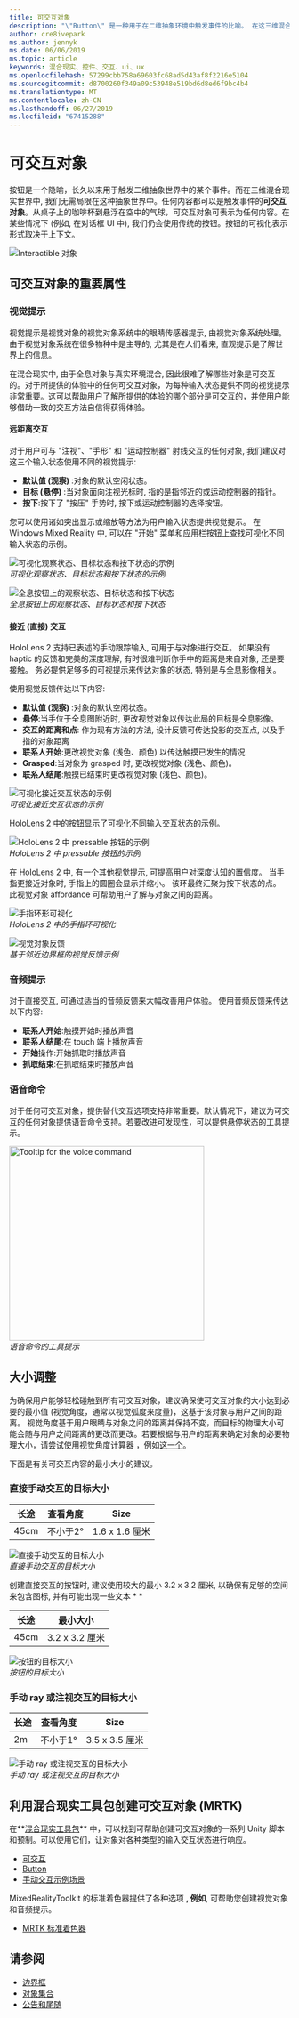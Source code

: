 ```yaml
---
title: 可交互对象
description: "\"Button\" 是一种用于在二维抽象环境中触发事件的比喻。 在这三维混合现实世界中, 我们不必再局限于这种抽象领域。"
author: cre8ivepark
ms.author: jennyk
ms.date: 06/06/2019
ms.topic: article
keywords: 混合现实、控件、交互、ui、ux
ms.openlocfilehash: 57299cbb758a69603fc68ad5d43af8f2216e5104
ms.sourcegitcommit: d8700260f349a09c53948e519bd6d8ed6f9bc4b4
ms.translationtype: MT
ms.contentlocale: zh-CN
ms.lasthandoff: 06/27/2019
ms.locfileid: "67415288"
---
```

# <a name="interactable-object"></a>可交互对象

按钮是一个隐喻，长久以来用于触发二维抽象世界中的某个事件。而在三维混合现实世界中, 我们无需局限在这种抽象世界中。任何内容都可以是触发事件的**可交互对象**。从桌子上的咖啡杯到悬浮在空中的气球，可交互对象可表示为任何内容。在某些情况下 (例如, 在对话框 UI 中), 我们仍会使用传统的按钮。按钮的可视化表示形式取决于上下文。

![Interactible 对象](images/640px-interactibleobject-hero-640px.jpg)


## <a name="important-properties-of-the-interactable-object"></a>可交互对象的重要属性

### <a name="visual-cue"></a>视觉提示

视觉提示是视觉对象的视觉对象系统中的眼睛传感器提示, 由视觉对象系统处理。 由于视觉对象系统在很多物种中是主导的, 尤其是在人们看来, 直观提示是了解世界上的信息。

在混合现实中, 由于全息对象与真实环境混合, 因此很难了解哪些对象是可交互的。对于所提供的体验中的任何可交互对象，为每种输入状态提供不同的视觉提示非常重要。这可以帮助用户了解所提供的体验的哪个部分是可交互的，并使用户能够借助一致的交互方法自信得获得体验。


#### <a name="far-interactions"></a>远距离交互

对于用户可与 "注视"、"手形" 和 "运动控制器" 射线交互的任何对象, 我们建议对这三个输入状态使用不同的视觉提示:
* **默认值 (观察)** :对象的默认空闲状态。
* **目标 (悬停)** :当对象面向注视光标时, 指的是指邻近的或运动控制器的指针。
* **按下**:按下了 "按压" 手势时, 按下或运动控制器的选择按钮。

您可以使用诸如突出显示或缩放等方法为用户输入状态提供视觉提示。 在 Windows Mixed Reality 中, 可以在 "开始" 菜单和应用栏按钮上查找可视化不同输入状态的示例。 

![可视化观察状态、目标状态和按下状态的示例](images/640px-interactibleobject-states.png)<br>
*可视化观察状态、目标状态和按下状态的示例*

![全息按钮上的观察状态、目标状态和按下状态](images/MRTK_InteractableState.png)<br>
*全息按钮上的观察状态、目标状态和按下状态*

#### <a name="neardirect-interactions"></a>接近 (直接) 交互

HoloLens 2 支持已表述的手动跟踪输入, 可用于与对象进行交互。 如果没有 haptic 的反馈和完美的深度理解, 有时很难判断你手中的距离是来自对象, 还是要接触。 务必提供足够多的可视提示来传达对象的状态, 特别是与全息影像相关。

使用视觉反馈传达以下内容:
* **默认值 (观察)** :对象的默认空闲状态。
* **悬停**:当手位于全息图附近时, 更改视觉对象以传达此局的目标是全息影像。 
* **交互的距离和点**: 作为现有方法的方法, 设计反馈可传达投影的交互点, 以及手指的对象距离
* **联系人开始**:更改视觉对象 (浅色、颜色) 以传达触摸已发生的情况
* **Grasped**:当对象为 grasped 时, 更改视觉对象 (浅色、颜色)。
* **联系人结尾**:触摸已结束时更改视觉对象 (浅色、颜色)。

![可视化接近交互状态的示例](images/640px-interactibleobject-states-near.jpg)<br>
*可视化接近交互状态的示例*

[HoloLens 2 中的按钮](https://microsoft.github.io/MixedRealityToolkit-Unity/Documentation/README_Button.html)显示了可视化不同输入交互状态的示例。

![HoloLens 2 中 pressable 按钮的示例](images/640px-interactibleobject-pressablebutton-650px2.jpg)<br>
*HoloLens 2 中 pressable 按钮的示例*

在 HoloLens 2 中, 有一个其他视觉提示, 可提高用户对深度认知的置信度。 当手指更接近对象时, 手指上的圆圈会显示并缩小。 该环最终汇聚为按下状态的点。 此视觉对象 affordance 可帮助用户了解与对象之间的距离。

![手指环形可视化](images/640px-interactibleobject-pressablebutton-650px3.jpg)<br>
*HoloLens 2 中的手指环可视化*

![视觉对象反馈](images/HoloLens2_Proximity.gif)<br>
*基于邻近边界框的视觉反馈示例*


### <a name="audio-cue"></a>音频提示
对于直接交互, 可通过适当的音频反馈来大幅改善用户体验。 使用音频反馈来传达以下内容:
* **联系人开始**:触摸开始时播放声音
* **联系人结尾**:在 touch 端上播放声音
* **开始**操作:开始抓取时播放声音
* **抓取结束**:在抓取结束时播放声音

### <a name="voice-command"></a>语音命令
对于任何可交互对象，提供替代交互选项支持非常重要。默认情况下，建议为可交互的任何对象提供语音命令支持。若要改进可发现性，可以提供悬停状态的工具提示。


<img src="images/640px-interactibleobject-voicecommand.jpg" alt="Tooltip for the voice command" title="语音命令的工具提示" width="350"><br/>*语音命令的工具提示*

## <a name="sizing"></a>大小调整
为确保用户能够轻松碰触到所有可交互对象，建议确保使可交互对象的大小达到必要的最小值 (视觉角度，通常以视觉弧度来度量)，这基于该对象与用户之间的距离。 视觉角度基于用户眼睛与对象之间的距离并保持不变，而目标的物理大小可能会随与用户之间距离的更改而更改。若要根据与用户的距离来确定对象的必要物理大小，请尝试使用视觉角度计算器 ，例如[这一个](http://elvers.us/perception/visualAngle/)。

下面是有关可交互内容的最小大小的建议。

### <a name="target-size-for-direct-hand-interaction"></a>直接手动交互的目标大小
| 长途 | 查看角度 | Size |
|---------|---------|---------|
| 45cm  | 不小于2° | 1.6 x 1.6 厘米 |

![直接手动交互的目标大小](images/TargetSizingNear.jpg)<br>
*直接手动交互的目标大小*

创建直接交互的按钮时, 建议使用较大的最小 3.2 x 3.2 厘米, 以确保有足够的空间来包含图标, 并有可能出现一些文本 * *

| 长途 | 最小大小 |
|---------|---------|
| 45cm  | 3.2 x 3.2 厘米 |

![按钮的目标大小](images/TargetSizingButtons.png)<br>
*按钮的目标大小*


### <a name="target-size-for-hand-ray-or-gaze-interaction"></a>手动 ray 或注视交互的目标大小
| 长途 | 查看角度 | Size |
|---------|---------|---------|
| 2m  | 不小于1° | 3.5 x 3.5 厘米 |

![手动 ray 或注视交互的目标大小](images/TargetSizingFar.jpg)<br>
*手动 ray 或注视交互的目标大小*

## <a name="creating-interactable-object-with-mixed-reality-toolkit-mrtk"></a>利用混合现实工具包创建可交互对象 (MRTK)

在**[混合现实工具包](https://github.com/Microsoft/MixedRealityToolkit-Unity)** 中，可以找到可帮助创建可交互对象的一系列 Unity 脚本和预制。可以使用它们，让对象对各种类型的输入交互状态进行响应。

* [可交互](https://microsoft.github.io/MixedRealityToolkit-Unity/Documentation/README_Interactable.html)
* [Button](https://microsoft.github.io/MixedRealityToolkit-Unity/Documentation/README_Button.html)
* [手动交互示例场景](https://github.com/microsoft/MixedRealityToolkit-Unity/blob/mrtk_release/Documentation/README_HandInteractionExamples.md)

MixedRealityToolkit 的标准着色器提供了各种选项 **, 例如**, 可帮助您创建视觉对象和音频提示。
* [MRTK 标准着色器](https://github.com/microsoft/MixedRealityToolkit-Unity/blob/mrtk_development/Documentation/README_MRTKStandardShader.md)


## <a name="see-also"></a>请参阅

* [边界框](app-bar-and-bounding-box.md)
* [对象集合](object-collection.md)
* [公告和尾随](billboarding-and-tag-along.md)
